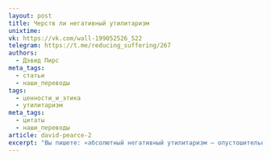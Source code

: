 ```yaml
---
layout: post
title: Черств ли негативный утилитаризм
unixtime: 
vk: https://vk.com/wall-199052526_522
telegram: https://t.me/reducing_suffering/267
authors:
  - Дэвид Пирс
meta_tags:
  - статьи
  - наши_переводы
tags:
  - ценности_и_этика
  - утилитаризм
meta_tags:
  - цитаты
  - наши_переводы
article: david-pearce-2
excerpt: "Вы пишете: «абсолютный негативный утилитаризм — опустошительно черствая теория». Нет, негативный утилитаризм — непревзойденно сострадательная теория. Вы «черствы» только тогда, когда вы безразличны к чьим-то страданиям, а не тогда, когда не делаете ничего для увеличения благополучия тех, кто и так уже счастлив, или для создания счастья de novo; хотя на практике негативные утилитаристы тоже должны способствовать разумному сверхсчастью. Стимулировать грусть или разочарование — это не негативный утилитаризм."
---
```


